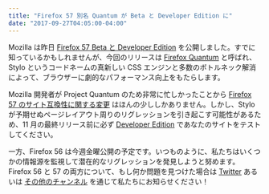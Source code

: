 ```yaml
---
title: "Firefox 57 別名 Quantum が Beta と Developer Edition に"
date: "2017-09-27T04:05:00-04:00"
---
```

Mozilla は昨日 [Firefox 57 Beta と Developer Edition](https://www.mozilla.org/firefox/channel/desktop/) を公開しました。すでに知っているかもしれませんが、今回のリリースは [Firefox Quantum](https://medium.com/mozilla-japan/firefox-quantum-beta-developer-edition-b1f17a4c61d4) と呼ばれ、Stylo というコードネームの真新しい CSS エンジンと多数のボトルネック解消によって、ブラウザーに劇的なパフォーマンス向上をもたらします。

Mozilla 開発者が Project Quantum のため非常に忙しかったことから [Firefox 57 のサイト互換性に関する変更](https://www.fxsitecompat.dev/ja/releases/57/) はほんの少ししかありません。しかし、Stylo が予期せぬページレイアウト周りのリグレッションを引き起こす可能性があるため、11 月の最終リリース前に必ず [Developer Edition](https://www.mozilla.org/firefox/developer/) であなたのサイトをテストしてください。

一方、Firefox 56 は今週金曜公開の予定です。いつものように、私たちはいくつかの情報源を監視して潜在的なリグレッションを発見しようと努めます。Firefox 56 と 57 の両方について、もし何か問題を見つけた場合は [Twitter](https://twitter.com/FxSiteCompat) あるいは [その他のチャンネル](https://www.fxsitecompat.dev/ja/contribute/) を通じて私たちにお知らせください！

